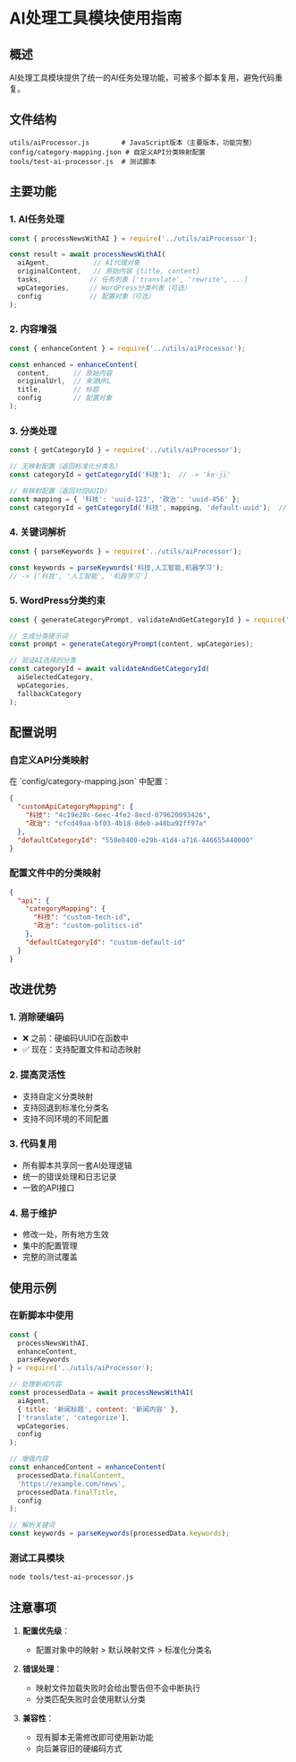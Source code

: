 # AI处理工具模块使用指南

## 概述
AI处理工具模块提供了统一的AI任务处理功能，可被多个脚本复用，避免代码重复。

## 文件结构
```
utils/aiProcessor.js        # JavaScript版本（主要版本，功能完整）
config/category-mapping.json # 自定义API分类映射配置
tools/test-ai-processor.js  # 测试脚本
```

## 主要功能

### 1. AI任务处理
```javascript
const { processNewsWithAI } = require('../utils/aiProcessor');

const result = await processNewsWithAI(
  aiAgent,           // AI代理对象
  originalContent,   // 原始内容 {title, content}
  tasks,            // 任务列表 ['translate', 'rewrite', ...]
  wpCategories,     // WordPress分类列表（可选）
  config            // 配置对象（可选）
);
```

### 2. 内容增强
```javascript
const { enhanceContent } = require('../utils/aiProcessor');

const enhanced = enhanceContent(
  content,      // 原始内容
  originalUrl,  // 来源URL
  title,        // 标题
  config        // 配置对象
);
```

### 3. 分类处理
```javascript
const { getCategoryId } = require('../utils/aiProcessor');

// 无映射配置（返回标准化分类名）
const categoryId = getCategoryId('科技');  // -> 'ke-ji'

// 有映射配置（返回对应UUID）
const mapping = { '科技': 'uuid-123', '政治': 'uuid-456' };
const categoryId = getCategoryId('科技', mapping, 'default-uuid');  // -> 'uuid-123'
```

### 4. 关键词解析
```javascript
const { parseKeywords } = require('../utils/aiProcessor');

const keywords = parseKeywords('科技,人工智能,机器学习');
// -> ['科技', '人工智能', '机器学习']
```

### 5. WordPress分类约束
```javascript
const { generateCategoryPrompt, validateAndGetCategoryId } = require('../utils/aiProcessor');

// 生成分类提示词
const prompt = generateCategoryPrompt(content, wpCategories);

// 验证AI选择的分类
const categoryId = await validateAndGetCategoryId(
  aiSelectedCategory,
  wpCategories,
  fallbackCategory
);
```

## 配置说明

### 自定义API分类映射
在 \`config/category-mapping.json\` 中配置：
```json
{
  "customApiCategoryMapping": {
    "科技": "4c19e28c-6eec-4fe2-8ecd-079620093426",
    "政治": "cfcd49aa-bf03-4b18-8deb-a48ba92ff97a"
  },
  "defaultCategoryId": "550e8400-e29b-41d4-a716-446655440000"
}
```

### 配置文件中的分类映射
```json
{
  "api": {
    "categoryMapping": {
      "科技": "custom-tech-id",
      "政治": "custom-politics-id"
    },
    "defaultCategoryId": "custom-default-id"
  }
}
```

## 改进优势

### 1. 消除硬编码
- ❌ 之前：硬编码UUID在函数中
- ✅ 现在：支持配置文件和动态映射

### 2. 提高灵活性
- 支持自定义分类映射
- 支持回退到标准化分类名
- 支持不同环境的不同配置

### 3. 代码复用
- 所有脚本共享同一套AI处理逻辑
- 统一的错误处理和日志记录
- 一致的API接口

### 4. 易于维护
- 修改一处，所有地方生效
- 集中的配置管理
- 完整的测试覆盖

## 使用示例

### 在新脚本中使用
```javascript
const { 
  processNewsWithAI,
  enhanceContent,
  parseKeywords 
} = require('../utils/aiProcessor');

// 处理新闻内容
const processedData = await processNewsWithAI(
  aiAgent,
  { title: '新闻标题', content: '新闻内容' },
  ['translate', 'categorize'],
  wpCategories,
  config
);

// 增强内容
const enhancedContent = enhanceContent(
  processedData.finalContent,
  'https://example.com/news',
  processedData.finalTitle,
  config
);

// 解析关键词
const keywords = parseKeywords(processedData.keywords);
```

### 测试工具模块
```bash
node tools/test-ai-processor.js
```

## 注意事项

1. **配置优先级**：
   - 配置对象中的映射 > 默认映射文件 > 标准化分类名

2. **错误处理**：
   - 映射文件加载失败时会给出警告但不会中断执行
   - 分类匹配失败时会使用默认分类

3. **兼容性**：
   - 现有脚本无需修改即可使用新功能
   - 向后兼容旧的硬编码方式
